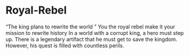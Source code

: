 # Royal-Rebel
“The king plans to rewrite the world ” You the royal rebel make it your mission to rewrite history 
In a world with a corrupt king, a hero must step up. There is a legendary artifact that he must get to save the kingdom. However, his quest is filled with countless perils.
